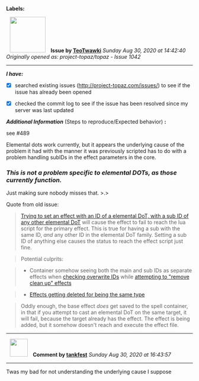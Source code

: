 **Labels:**



<a href="https://github.com/TeoTwawki"><img src="https://avatars0.githubusercontent.com/u/6871475?v=4" width="96" height="96" hspace="10"></img></a> **Issue by [TeoTwawki](https://github.com/TeoTwawki)**
_Sunday Aug 30, 2020 at 14:42:40_
_Originally opened as: project-topaz/topaz - Issue 1042_

----

<!-- place 'x' mark between square [] brackets to checkmark box -->
**_I have:_**

- [x] searched existing issues (http://project-topaz.com/issues/) to see if the issue has already been opened
- [x] checked the commit log to see if the issue has been resolved since my server was last updated

**_Additional Information_** (Steps to reproduce/Expected behavior) **:** 
see #489
Elemental dots work currently, but it appears the underlying cause of the problem it had with the manner it was previously scripted has to do with a problem handling subIDs in the effect parameters in the core.

### ***This is not a problem specific to elemental DOTs, as those currently function.***
Just making sure nobody misses that. >.>

Quote from old issue:
> [Trying to set an effect with an ID of a elemental DoT, with a sub ID of any other elemental DoT](https://github.com/project-topaz/topaz/blob/0ada5cc5e43635984a9f9aa6d38a51cddd788d3c/scripts/globals/spells/burn.lua#L58) will cause the effect to fail to reach the lua script for the primary effect. This is true for having a sub with the same ID, _and_ any other ID in the elemental DoT family. Setting a sub ID of anything else causes the status to reach the effect script just fine.
> 
> Potential culprits:
> 
>  * Container somehow seeing both the main and sub IDs as separate effects when [checking overwrite IDs](https://github.com/project-topaz/topaz/blob/0ada5cc5e43635984a9f9aa6d38a51cddd788d3c/src/map/status_effect_container.cpp#L283) while [attempting to "remove clean up" effects](https://github.com/project-topaz/topaz/blob/0ada5cc5e43635984a9f9aa6d38a51cddd788d3c/src/map/status_effect_container.cpp#L364-L365)
> 
>  * [Effects getting deleted for being the same type](https://github.com/project-topaz/topaz/blob/0ada5cc5e43635984a9f9aa6d38a51cddd788d3c/src/map/status_effect_container.cpp#L371-L372)
> 
> 
> Oddly enough, the base effect _does_ get saved to the spell container, in that if you attempt to cast an elemental DoT on the same target, it will fail, because the target already has the effect. The effect is being added, but it somehow doesn't reach and execute the effect file.



----
<a href="https://github.com/tankfest"><img src="https://avatars1.githubusercontent.com/u/37684138?v=4" width="48" height="48" hspace="10"></img></a> **Comment by [tankfest](https://github.com/tankfest)**
_Sunday Aug 30, 2020 at 16:43:57_

----

Twas my bad for not understanding the underlying cause I suppose

